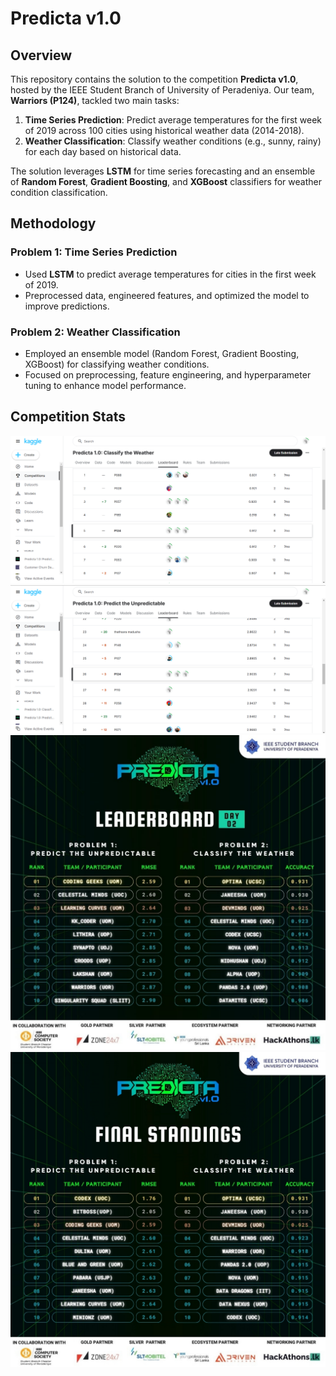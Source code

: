 # Predicta v1.0 

## Overview
This repository contains the solution to the competition **Predicta v1.0**, hosted by the IEEE Student Branch of University of Peradeniya. Our team, **Warriors (P124)**, tackled two main tasks:

1. **Time Series Prediction**: Predict average temperatures for the first week of 2019 across 100 cities using historical weather data (2014-2018).
2. **Weather Classification**: Classify weather conditions (e.g., sunny, rainy) for each day based on historical data.

The solution leverages **LSTM** for time series forecasting and an ensemble of **Random Forest**, **Gradient Boosting**, and **XGBoost** classifiers for weather condition classification.

## Methodology

### Problem 1: Time Series Prediction
- Used **LSTM** to predict average temperatures for cities in the first week of 2019.
- Preprocessed data, engineered features, and optimized the model to improve predictions.

### Problem 2: Weather Classification
- Employed an ensemble model (Random Forest, Gradient Boosting, XGBoost) for classifying weather conditions.
- Focused on preprocessing, feature engineering, and hyperparameter tuning to enhance model performance.

## Competition Stats

![Alt Text for Image 1](competition_stats/classify_the_weather.png)
![Alt Text for Image 2](competition_stats/predict_the_unpredictable.png)
![Alt Text for Image 3](competition_stats/day_2.jpeg)
![Alt Text for Image 4](competition_stats/day_3.jpeg)




